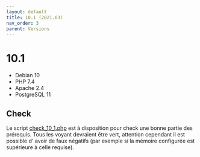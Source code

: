 ```yaml
---
layout: default
title: 10.1 (2021.03)
nav_order: 3
parent: Versions
---
```


# 10.1

- Debian 10
- PHP 7.4
- Apache 2.4
- PostgreSQL 11

## Check

Le script [check_10_1.php](https://faros.lephare.com/check_faros_version/check_10_1.php) est à disposition pour check une bonne partie des prérequis.
Tous les voyant devraient être vert, attention cependant il est possible d' avoir de faux négatifs (par exemple si la mémoire configurée est supérieure à celle requise).
